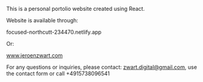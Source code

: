 This is a personal portolio website created using React. 

Website is available through: 

focused-northcutt-234470.netlify.app

Or: 

www.jeroenzwart.com

For any questions or inquiries, please contact: zwart.digital@gmail.com, use the contact form or call +4915738096541